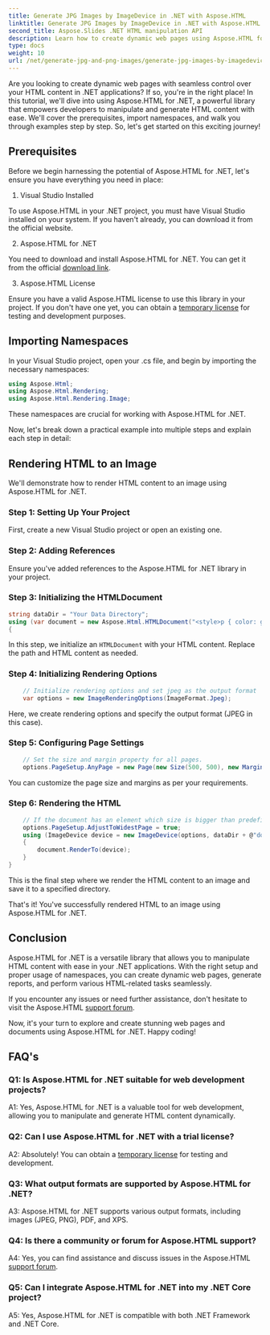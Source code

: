 ```yaml
---
title: Generate JPG Images by ImageDevice in .NET with Aspose.HTML
linktitle: Generate JPG Images by ImageDevice in .NET with Aspose.HTML
second_title: Aspose.Slides .NET HTML manipulation API
description: Learn how to create dynamic web pages using Aspose.HTML for .NET. This step-by-step tutorial covers prerequisites, namespaces, and rendering HTML to images.
type: docs
weight: 10
url: /net/generate-jpg-and-png-images/generate-jpg-images-by-imagedevice-dotnet-aspose-html/
---
```


Are you looking to create dynamic web pages with seamless control over your HTML content in .NET applications? If so, you're in the right place! In this tutorial, we'll dive into using Aspose.HTML for .NET, a powerful library that empowers developers to manipulate and generate HTML content with ease. We'll cover the prerequisites, import namespaces, and walk you through examples step by step. So, let's get started on this exciting journey!

## Prerequisites

Before we begin harnessing the potential of Aspose.HTML for .NET, let's ensure you have everything you need in place:

1. Visual Studio Installed

To use Aspose.HTML in your .NET project, you must have Visual Studio installed on your system. If you haven't already, you can download it from the official website.

2. Aspose.HTML for .NET

You need to download and install Aspose.HTML for .NET. You can get it from the official [download link](https://releases.aspose.com/html/net/).

3. Aspose.HTML License

Ensure you have a valid Aspose.HTML license to use this library in your project. If you don't have one yet, you can obtain a [temporary license](https://purchase.aspose.com/temporary-license/) for testing and development purposes.

## Importing Namespaces

In your Visual Studio project, open your .cs file, and begin by importing the necessary namespaces:

```csharp
using Aspose.Html;
using Aspose.Html.Rendering;
using Aspose.Html.Rendering.Image;
```

These namespaces are crucial for working with Aspose.HTML for .NET.

Now, let's break down a practical example into multiple steps and explain each step in detail:

## Rendering HTML to an Image

We'll demonstrate how to render HTML content to an image using Aspose.HTML for .NET.

### Step 1: Setting Up Your Project

First, create a new Visual Studio project or open an existing one.

### Step 2: Adding References

Ensure you've added references to the Aspose.HTML for .NET library in your project.

### Step 3: Initializing the HTMLDocument

```csharp
string dataDir = "Your Data Directory";
using (var document = new Aspose.Html.HTMLDocument("<style>p { color: green; }</style><p>my first paragraph</p>", @"c:\work\"))
{
```

In this step, we initialize an `HTMLDocument` with your HTML content. Replace the path and HTML content as needed.

### Step 4: Initializing Rendering Options

```csharp
    // Initialize rendering options and set jpeg as the output format
    var options = new ImageRenderingOptions(ImageFormat.Jpeg);
```

Here, we create rendering options and specify the output format (JPEG in this case).

### Step 5: Configuring Page Settings

```csharp
    // Set the size and margin property for all pages.
    options.PageSetup.AnyPage = new Page(new Size(500, 500), new Margin(50, 50, 50, 50));
```

You can customize the page size and margins as per your requirements.

### Step 6: Rendering the HTML

```csharp
    // If the document has an element which size is bigger than predefined by user page size, output pages will be adjusted.
    options.PageSetup.AdjustToWidestPage = true;
    using (ImageDevice device = new ImageDevice(options, dataDir + @"document_out.jpg"))
    {
        document.RenderTo(device);
    }
}
```

This is the final step where we render the HTML content to an image and save it to a specified directory.

That's it! You've successfully rendered HTML to an image using Aspose.HTML for .NET.

## Conclusion

Aspose.HTML for .NET is a versatile library that allows you to manipulate HTML content with ease in your .NET applications. With the right setup and proper usage of namespaces, you can create dynamic web pages, generate reports, and perform various HTML-related tasks seamlessly.

If you encounter any issues or need further assistance, don't hesitate to visit the Aspose.HTML [support forum](https://forum.aspose.com/).

Now, it's your turn to explore and create stunning web pages and documents using Aspose.HTML for .NET. Happy coding!

## FAQ's

### Q1: Is Aspose.HTML for .NET suitable for web development projects?
   
A1: Yes, Aspose.HTML for .NET is a valuable tool for web development, allowing you to manipulate and generate HTML content dynamically.

### Q2: Can I use Aspose.HTML for .NET with a trial license?
   
A2: Absolutely! You can obtain a [temporary license](https://purchase.aspose.com/temporary-license/) for testing and development.

### Q3: What output formats are supported by Aspose.HTML for .NET?
   
A3: Aspose.HTML for .NET supports various output formats, including images (JPEG, PNG), PDF, and XPS.

### Q4: Is there a community or forum for Aspose.HTML support?
   
A4: Yes, you can find assistance and discuss issues in the Aspose.HTML [support forum](https://forum.aspose.com/).

### Q5: Can I integrate Aspose.HTML for .NET into my .NET Core project?

A5: Yes, Aspose.HTML for .NET is compatible with both .NET Framework and .NET Core.
